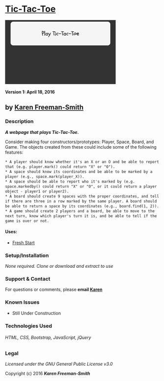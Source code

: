 # [Tic-Tac-Toe](http://karenfreemansmith.github.io/tic-tac-toe)
![project screenshot](/img/screenshot.jpg)

__Version 1: April 18, 2016__
## by [Karen Freeman-Smith](http://karenfreemansmith.github.io)

### Description
__*A webpage that plays Tic-Tac-Toe.*__

Consider making four constructors/prototypes: Player, Space, Board, and Game. The objects created from these could include some of the following features:

    * A player should know whether it's an X or an O and be able to report that (e.g. player.mark() could return "X" or "O").
    * A space should know its coordinates and be able to be marked by a player (e.g., space.mark(player_X)).
    * A space should be able to report who it's marked by (e.g. space.markedby() could return "X" or "O", or it could return a player object - player1 or player2).
    * A board should create 9 spaces with the proper coordinates, and tell if there are three in a row marked by the same player. A board should be able to return a space by its coordinates (e.g., board.find(1, 2)).
    * A game should create 2 players and a board, be able to move to the next turn, know which player's turn it is, and be able to tell if the game is over or not.

#### Uses:
* [Fresh Start](http://karenfreemansmith.github.io/freshstart)

### Setup/Installation
*None required. Clone or download and extract to use*

### Support & Contact
For questions or comments, please __email [Karen](karenfreemansmith@gmail.com)__

### Known Issues
* Still Under Construction

### Technologies Used
###### HTML, CSS, Bootstrap, JavaScript, jQuery

### Legal
*Licensed under the GNU General Public License v3.0*

Copyright (c) 2016 **_Karen Freeman-Smith_**

